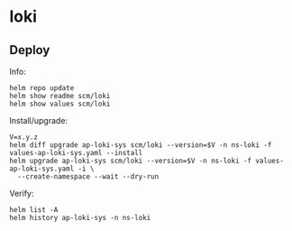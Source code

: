 loki
====

Deploy
------
Info:

    helm repo update
    helm show readme scm/loki
    helm show values scm/loki

Install/upgrade:

    V=x.y.z
    helm diff upgrade ap-loki-sys scm/loki --version=$V -n ns-loki -f values-ap-loki-sys.yaml --install
    helm upgrade ap-loki-sys scm/loki --version=$V -n ns-loki -f values-ap-loki-sys.yaml -i \
      --create-namespace --wait --dry-run

Verify:

    helm list -A
    helm history ap-loki-sys -n ns-loki
